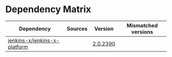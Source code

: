 # Dependency Matrix

Dependency | Sources | Version | Mismatched versions
---------- | ------- | ------- | -------------------
[jenkins-x/jenkins-x-platform](https://github.com/jenkins-x/jenkins-x-platform) |  | [2.0.2390](https://github.com/jenkins-x/jenkins-x-platform/releases/tag/v2.0.2390) | 
